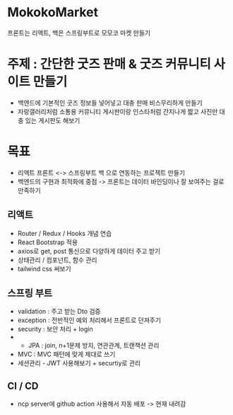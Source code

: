 # MokokoMarket
프론트는 리액트, 백은 스프링부트로 모모코 마켓 만들기


# 주제 : 간단한 굿즈 판매 & 굿즈 커뮤니티 사이트 만들기
- 백엔드에 기본적인 굿즈 정보들 넣어넣고 대충 판매 비스무리하게 만들기
- 자랑갤러리처럼 소통용 커뮤니티 게시판이랑 인스타처럼 간지나게 짧고 사진만 대충 있는 게시판도 해보기


# 목표
- 리액트 프론트 <-> 스프링부트 백 으로 연동하는 프로젝트 만들기
- 백엔드의 구현과 최적화에 중점 -> 프론트는 데이터 바인딩이나 잘 보여주는 걸로 만족하기
  
## 리액트
- Router / Redux / Hooks 개념 연습
- React Bootstrap 적용
- axios로 get, post 통신으로 다양하게 데이터 주고 받기
- 상태관리 / 컴포넌트, 함수 관리
- tailwind css 써보기
  
## 스프링 부트
- validation : 주고 받는 Dto 검증
- exception : 전반적인 예외 처리해서 프론트로 던져주기
- security : 보안 처리 + login
- - JPA : join, n+1문제 방지, 연관관계, 트랜잭션 관리
- MVC : MVC 패턴에 맞게 제대로 쓰기
- 세션관리 - JWT 사용해보기 + securtiy로 관리

## CI / CD
- ncp server에 github action 사용해서 자동 배포 -> 현재 내려감

